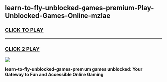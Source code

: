 
## learn-to-fly-unblocked-games-premium-Play-Unblocked-Games-Online-mzlae
<h3>
<a href="https://premium76.site?title=learn-to-fly-unblocked-games-premium&ref=25A">CLICK TO PLAY</a></h3>
<hr>

<h3>
<a href="https://premium76.site?title=learn-to-fly-unblocked-games-premium&ref=25A">CLICK 2 PLAY</a>
  
</h3>

<a href="https://premium76.site?title=learn-to-fly-unblocked-games-premium&ref=25A"><img src="https://clearcache.store/games.png"></a>


**learn-to-fly-unblocked-games-premium games unblocked: Your Gateway to Fun and Accessible Online Gaming**
